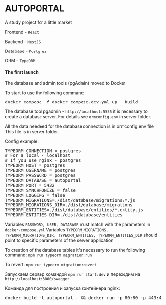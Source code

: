 <h1>AUTOPORTAL</h1>

A study project for a little market

Frontend - `React`

Backend - `NestJS`

Database - `Postgres`

ORM - `TypeORM`

<h4> The first launch </h4>

The database and admin tools (pgAdmin) moved to Docker

To start to use the following command:
<pre>docker-compose -f docker-compose.dev.yml up --build</pre>

The database tool pgadmin - `http://localhost:5555`
it is necessary to create a database server.
For details see <code>ormconfig.env</code> in server folder.

All the data needeed for the database connection is in ormconfig.env file
This file is in server folder.

Config example:

<pre>
TYPEORM_CONNECTION = postgres
# For a local - localhost
# If you use nginx - postgres
TYPEORM_HOST = postgres 
TYPEORM_USERNAME = postgres
TYPEORM_PASSWORD = postgres
TYPEORM_DATABASE = autoportal
TYPEORM_PORT = 5432
TYPEORM_SYNCHRONIZE = false
TYPEORM_LOGGING = false
TYPEORM_MIGRATIONS=./dist/database/migrations/*.js
TYPEORM_MIGRATIONS_DIR=./dist/database/migrations
TYPEORM_ENTITIES=./dist/database/entities/*.entity.js
TYPEORM_ENTITIES_DIR=./dist/database/entities
</pre>

Variables `PASSWORD, USER, DATABASE` must match with the parameters in <code>docker-compose.yml</code>
Variables `TYPEORM_MIGRATIONS, TYPEORM_MIGRATIONS_DIR, TYPEORM_ENTITIES, TYPEORM_ENTITIES_DIR`
should point to specific parameters of the server application

To creation of the database tables it's necessary to run the following command:
`npm run typeorm migration:run`

To revert:
`npm run typeorm migration:revert`

Запускаем сервер командой `npm run start:dev` 
и переходим на `http://localhost:3000/swagger`

Команда для построения и запуска контейнера nginx:
<pre>
docker build -t autoportal . && docker run -p 80:80 -p 443:443 -v "pwd":/www/ --name nginx-nest-react autoportal
</pre>


